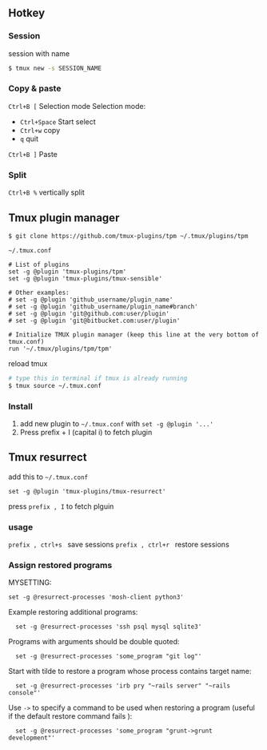 ## Hotkey
### Session
session with name
```bash
$ tmux new -s SESSION_NAME
```

### Copy & paste
`Ctrl+B [` Selection mode
Selection mode:
* `Ctrl+Space` Start select
* `Ctrl+w` copy
* `q` quit

`Ctrl+B ]` Paste

### Split
`Ctrl+B %` vertically split

## Tmux plugin manager
```bash
$ git clone https://github.com/tmux-plugins/tpm ~/.tmux/plugins/tpm
```

`~/.tmux.conf`

```
# List of plugins
set -g @plugin 'tmux-plugins/tpm'
set -g @plugin 'tmux-plugins/tmux-sensible'

# Other examples:
# set -g @plugin 'github_username/plugin_name'
# set -g @plugin 'github_username/plugin_name#branch'
# set -g @plugin 'git@github.com:user/plugin'
# set -g @plugin 'git@bitbucket.com:user/plugin'

# Initialize TMUX plugin manager (keep this line at the very bottom of tmux.conf)
run '~/.tmux/plugins/tpm/tpm'
```

reload tmux
```bash
# type this in terminal if tmux is already running
$ tmux source ~/.tmux.conf
```

### Install
1. add new plugin to `~/.tmux.conf` with `set -g @plugin '...'`
2. Press prefix + I (capital i) to fetch plugin


## Tmux resurrect
add this to `~/.tmux.conf`
```
set -g @plugin 'tmux-plugins/tmux-resurrect'
```

press `prefix , I` to fetch plguin

### usage
`prefix , ctrl+s ` save sessions
`prefix , ctrl+r ` restore sessions

### Assign restored programs

MYSETTING:
```
set -g @resurrect-processes 'mosh-client python3'
```

Example restoring additional programs:
```
  set -g @resurrect-processes 'ssh psql mysql sqlite3'

```

Programs with arguments should be double quoted:
```
  set -g @resurrect-processes 'some_program "git log"'
```

Start with tilde to restore a program whose process contains target name:
```
  set -g @resurrect-processes 'irb pry "~rails server" "~rails console"'
```

Use `->` to specify a command to be used when restoring a program (useful if the default restore command fails ):
```
  set -g @resurrect-processes 'some_program "grunt->grunt development"'
```